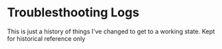 # Troublesthooting Logs
This is just a history of things I've changed to get to a working state. 
Kept for historical reference only
